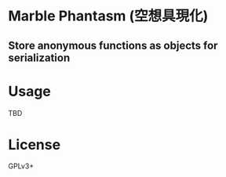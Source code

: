 # Marble Phantasm (空想具現化)
## Store anonymous functions as objects for serialization

# Usage

TBD

# License
GPLv3+
